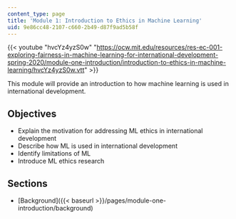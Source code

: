 ```yaml
---
content_type: page
title: 'Module 1: Introduction to Ethics in Machine Learning'
uid: 9e86cc48-2107-c660-2b49-d87f9ad5b58f
---
```


{{< youtube "hvcYz4yzS0w" "https://ocw.mit.edu/resources/res-ec-001-exploring-fairness-in-machine-learning-for-international-development-spring-2020/module-one-introduction/introduction-to-ethics-in-machine-learning/hvcYz4yzS0w.vtt" >}}

This module will provide an introduction to how machine learning is used in international development.

Objectives
----------

*   Explain the motivation for addressing ML ethics in international development
*   Describe how ML is used in international development
*   Identify limitations of ML
*   Introduce ML ethics research

Sections
--------

*   [Background]({{< baseurl >}}/pages/module-one-introduction/background)